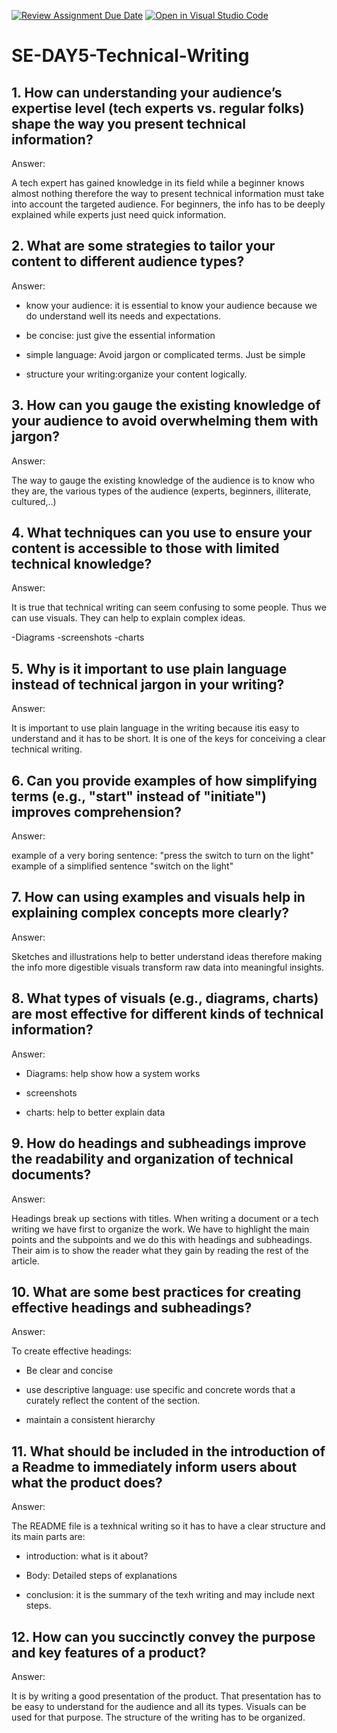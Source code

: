 [![Review Assignment Due Date](https://classroom.github.com/assets/deadline-readme-button-22041afd0340ce965d47ae6ef1cefeee28c7c493a6346c4f15d667ab976d596c.svg)](https://classroom.github.com/a/zsAR-pyY)
[![Open in Visual Studio Code](https://classroom.github.com/assets/open-in-vscode-2e0aaae1b6195c2367325f4f02e2d04e9abb55f0b24a779b69b11b9e10269abc.svg)](https://classroom.github.com/online_ide?assignment_repo_id=18468840&assignment_repo_type=AssignmentRepo)
# SE-DAY5-Technical-Writing
## 1. How can understanding your audience’s expertise level (tech experts vs. regular folks) shape the way you present technical information?

Answer:

A tech expert has gained knowledge in its field while a beginner knows almost nothing therefore the way to present technical information must take into account the targeted audience. For beginners, the info has to be deeply explained while experts just need quick information.

## 2. What are some strategies to tailor your content to different audience types?

Answer:

- know your audience: it is essential to know your audience because we do understand well its needs and expectations.

- be concise: just give the essential information 

- simple language: Avoid jargon or complicated terms. Just be simple 

- structure your writing:organize your content logically.

## 3. How can you gauge the existing knowledge of your audience to avoid overwhelming them with jargon?

Answer:

The way to gauge the existing knowledge of the audience is to know who they are, the various types of the audience (experts, beginners, illiterate, cultured,..)

## 4. What techniques can you use to ensure your content is accessible to those with limited technical knowledge?

Answer:

It is true that technical writing can seem confusing to some people. Thus we can use visuals. They can help to explain complex ideas.

-Diagrams
-screenshots
-charts

## 5. Why is it important to use plain language instead of technical jargon in your writing?

Answer:

It is important to use plain language in the writing because itis easy to understand and it has to be short. It is one of the keys for conceiving a clear technical writing.

## 6. Can you provide examples of how simplifying terms (e.g., "start" instead of "initiate") improves comprehension?

Answer:

example of a very boring sentence:
"press the switch to turn on the light"
example of a simplified sentence
"switch on the light"



## 7. How can using examples and visuals help in explaining complex concepts more clearly?

Answer:

Sketches and illustrations help to better understand ideas therefore making the info more digestible visuals transform raw data into meaningful insights.

## 8. What types of visuals (e.g., diagrams, charts) are most effective for different kinds of technical information?

Answer:

- Diagrams: help show how a system works

- screenshots

- charts: help to better explain data



## 9. How do headings and subheadings improve the readability and organization of technical documents?

Answer:

Headings break up sections with titles. When writing a document or a tech writing we have first to organize the work. We have to highlight the main points and the subpoints and we do this with headings and subheadings. Their aim is to show the reader what they
gain by reading the rest of the article.

## 10. What are some best practices for creating effective headings and subheadings?

Answer:

To create effective headings:

- Be clear and concise

- use descriptive language: use specific and concrete words that a curately reflect the content of the section.

- maintain a consistent hierarchy 


## 11. What should be included in the introduction of a Readme to immediately inform users about what the product does?

Answer:

The README file is a texhnical writing so it has to have a clear structure and its main parts are:

- introduction: what is it about?

- Body: Detailed steps of explanations

- conclusion: it is the summary of the texh writing and may include next steps.

## 12. How can you succinctly convey the purpose and key features of a product?

Answer: 

It is by writing a good presentation of the product. That presentation has to be easy to understand for the audience and all its types. Visuals can be used for that purpose. The structure of the writing has to be organized.
